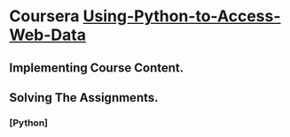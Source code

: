 # Coursera [Using-Python-to-Access-Web-Data](https://www.coursera.org/learn/python-network-data?)

## Implementing Course Content.
## Solving The Assignments.
### [Python]
